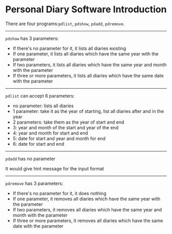 # Personal Diary Software Introduction

There are four programs:`pdlist`, `pdshow`, `pdadd`, `pdremove`.

---

`pdshow` has 3 parameters:

* If there's no parameter for it, it lists all diaries existing
* If one parameter, it lists all diaries which have the same year with the parameter
* If two parameters, it lists all diaries which have the same year and month with the parameter
* If three or more parameters, it lists all diaries which have the same date with the parameter

---

`pdlist` can accept 6 parameters:

* no parameter: lists all diaries
* 1 parameter: take it as the year of starting, list all diaries after and in the year
* 2 parameters: take them as the year of start and end
* 3: year and month of the start and year of the end
* 4: year and month for start and end
* 5: date for start and year and month for end
* 6: date for start and end

---

`pdadd` has no parameter

It would give hint message for the input format

---

`pdremove` has 3 parameters:

* If there's no parameter for it, it does nothing
* If one parameter, it removes all diaries which have the same year with the parameter
* If two parameters, it removes all diaries which have the same year and month with the parameter
* If three or more parameters, it removes all diaries which have the same date with the parameter